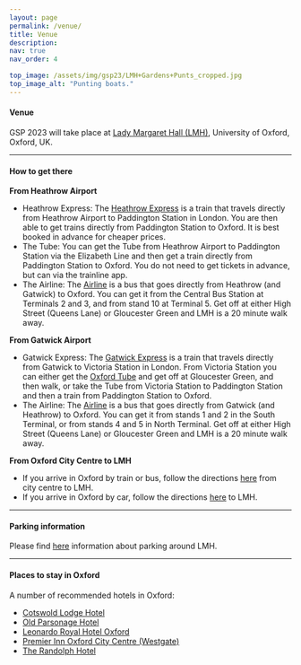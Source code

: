 ```yaml
---
layout: page
permalink: /venue/
title: Venue
description: 
nav: true
nav_order: 4

top_image: /assets/img/gsp23/LMH+Gardens+Punts_cropped.jpg
top_image_alt: "Punting boats."
---
```


#### Venue
GSP 2023 will take place at [Lady Margaret Hall (LMH)](https://www.lmh.ox.ac.uk), University of Oxford, Oxford, UK.

---
#### How to get there
**From Heathrow Airport**
+ Heathrow Express: The [Heathrow Express](https://www.heathrowexpress.com/) is a train that travels directly from Heathrow Airport to Paddington Station in London. You are then able to get trains directly from Paddington Station to Oxford. It is best booked in advance for cheaper prices.
+ The Tube: You can get the Tube from Heathrow Airport to Paddington Station via the Elizabeth Line and then get a train directly from Paddington Station to Oxford. You do not need to get tickets in advance, but can via the trainline app.
+ The Airline: The [Airline](https://www.theairlineoxford.co.uk/) is a bus that goes directly from Heathrow (and Gatwick) to Oxford. You can get it from the Central Bus Station at Terminals 2 and 3, and from stand 10 at Terminal 5. Get off at either High Street (Queens Lane) or Gloucester Green and LMH is a 20 minute walk away.

**From Gatwick Airport**
+ Gatwick Express: The [Gatwick Express](https://www.gatwickexpress.com/) is a train that travels directly from Gatwick to Victoria Station in London. From Victoria Station you can either get the [Oxford Tube](https://www.stagecoachbus.com/promos-and-offers/oxfordshire/oxford-tube) and get off at Gloucester Green, and then walk, or take the Tube from Victoria Station to Paddington Station and then a train from Paddington Station to Oxford.
+ The Airline: The [Airline](https://www.theairlineoxford.co.uk/) is a bus that goes directly from Gatwick (and Heathrow) to Oxford. You can get it from stands 1 and 2 in the South Terminal, or from stands 4 and 5 in North Terminal. Get off at either High Street (Queens Lane) or Gloucester Green and LMH is a 20 minute walk away.

**From Oxford City Centre to LMH**
+ If you arrive in Oxford by train or bus, follow the directions [here](/assets/pdf/Directions%20to%20Lady%20Margaret%20Hall%20from%20Oxford%20Rail%20and%20Bus%20Stations.pdf) from city centre to LMH.
+ If you arrive in Oxford by car, follow the directions [here](/assets/pdf/Directions%20to%20Lady%20Margaret%20Hall.pdf) to LMH.

---
#### Parking information
Please find [here](/assets/pdf/Parking%20Around%20LMH.pdf) information about parking around LMH.

---
#### Places to stay in Oxford
A number of recommended hotels in Oxford:
+ [Cotswold Lodge Hotel](http://www.cotswoldlodgehotel.co.uk/)
+ [Old Parsonage Hotel](https://www.oldparsonagehotel.co.uk/)
+ [Leonardo Royal Hotel Oxford](https://www.leonardohotels.co.uk/hotels/oxford)
+ [Premier Inn Oxford City Centre (Westgate)](https://www.premierinn.com/gb/en/hotels/england/oxfordshire/oxford/oxford-city-centre-westgate.html)
+ [The Randolph Hotel](https://www.graduatehotels.com/oxford-uk/)
